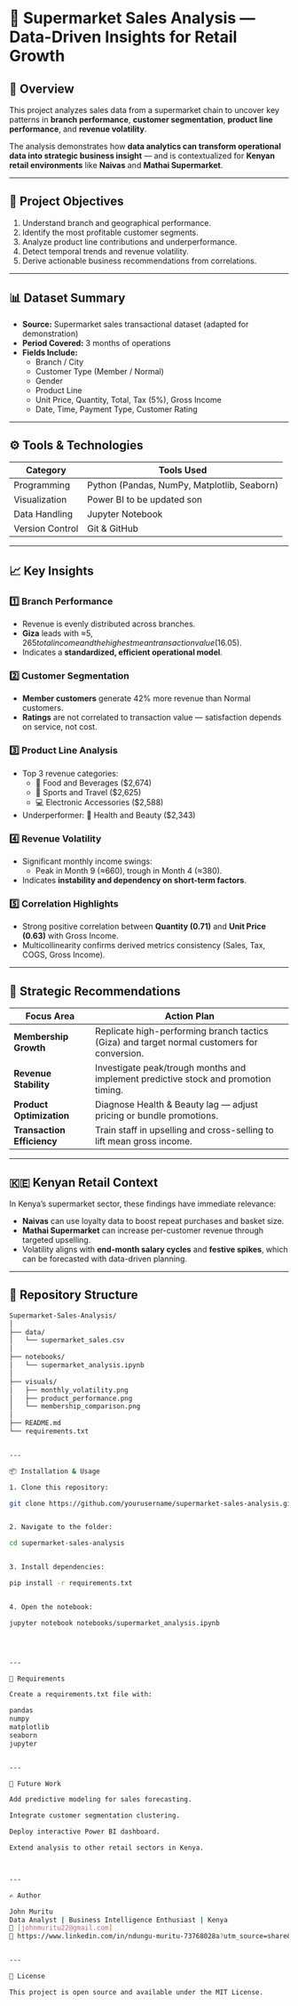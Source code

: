 # 🛒 Supermarket Sales Analysis — Data-Driven Insights for Retail Growth

## 📖 Overview
This project analyzes sales data from a supermarket chain to uncover key patterns in **branch performance**, **customer segmentation**, **product line performance**, and **revenue volatility**.  

The analysis demonstrates how **data analytics can transform operational data into strategic business insight** — and is contextualized for **Kenyan retail environments** like **Naivas** and **Mathai Supermarket**.

---

## 🧠 Project Objectives
1. Understand branch and geographical performance.
2. Identify the most profitable customer segments.
3. Analyze product line contributions and underperformance.
4. Detect temporal trends and revenue volatility.
5. Derive actionable business recommendations from correlations.

---

## 📊 Dataset Summary
- **Source:** Supermarket sales transactional dataset (adapted for demonstration)
- **Period Covered:** 3 months of operations
- **Fields Include:**  
  - Branch / City  
  - Customer Type (Member / Normal)  
  - Gender  
  - Product Line  
  - Unit Price, Quantity, Total, Tax (5%), Gross Income  
  - Date, Time, Payment Type, Customer Rating  

---

## ⚙️ Tools & Technologies
| Category | Tools Used |
|-----------|-------------|
| Programming | Python (Pandas, NumPy, Matplotlib, Seaborn) |
| Visualization | Power BI to be updated son|
| Data Handling | Jupyter Notebook |
| Version Control | Git & GitHub |

---

## 📈 Key Insights

### 1️⃣ Branch Performance
- Revenue is evenly distributed across branches.
- **Giza** leads with ≈$5,265 total income and the highest mean transaction value ($16.05).  
- Indicates a **standardized, efficient operational model**.

### 2️⃣ Customer Segmentation
- **Member customers** generate 42% more revenue than Normal customers.  
- **Ratings** are not correlated to transaction value — satisfaction depends on service, not cost.

### 3️⃣ Product Line Analysis
- Top 3 revenue categories:  
  - 🥤 Food and Beverages ($2,674)  
  - 🎽 Sports and Travel ($2,625)  
  - 💻 Electronic Accessories ($2,588)  
- Underperformer: 💅 Health and Beauty ($2,343)

### 4️⃣ Revenue Volatility
- Significant monthly income swings:  
  - Peak in Month 9 (≈660), trough in Month 4 (≈380).  
- Indicates **instability and dependency on short-term factors**.

### 5️⃣ Correlation Highlights
- Strong positive correlation between **Quantity (0.71)** and **Unit Price (0.63)** with Gross Income.
- Multicollinearity confirms derived metrics consistency (Sales, Tax, COGS, Gross Income).

---

## 🚀 Strategic Recommendations
| Focus Area | Action Plan |
|-------------|-------------|
| **Membership Growth** | Replicate high-performing branch tactics (Giza) and target normal customers for conversion. |
| **Revenue Stability** | Investigate peak/trough months and implement predictive stock and promotion timing. |
| **Product Optimization** | Diagnose Health & Beauty lag — adjust pricing or bundle promotions. |
| **Transaction Efficiency** | Train staff in upselling and cross-selling to lift mean gross income. |

---

## 🇰🇪 Kenyan Retail Context
In Kenya’s supermarket sector, these findings have immediate relevance:
- **Naivas** can use loyalty data to boost repeat purchases and basket size.  
- **Mathai Supermarket** can increase per-customer revenue through targeted upselling.  
- Volatility aligns with **end-month salary cycles** and **festive spikes**, which can be forecasted with data-driven planning.

---

## 📂 Repository Structure
```bash
Supermarket-Sales-Analysis/
│
├── data/
│   └── supermarket_sales.csv
│
├── notebooks/
│   └── supermarket_analysis.ipynb
│
├── visuals/
│   ├── monthly_volatility.png
│   ├── product_performance.png
│   └── membership_comparison.png
│
├── README.md
└── requirements.txt


---

📦 Installation & Usage

1. Clone this repository:

git clone https://github.com/yourusername/supermarket-sales-analysis.git


2. Navigate to the folder:

cd supermarket-sales-analysis


3. Install dependencies:

pip install -r requirements.txt


4. Open the notebook:

jupyter notebook notebooks/supermarket_analysis.ipynb




---

🧾 Requirements

Create a requirements.txt file with:

pandas
numpy
matplotlib
seaborn
jupyter


---

🧩 Future Work

Add predictive modeling for sales forecasting.

Integrate customer segmentation clustering.

Deploy interactive Power BI dashboard.

Extend analysis to other retail sectors in Kenya.



---

✍️ Author

John Muritu
Data Analyst | Business Intelligence Enthusiast | Kenya
📧 [johnmuritu22@gmail.com]
🔗 https://www.linkedin.com/in/ndungu-muritu-73768028a?utm_source=share&utm_campaign=share_via&utm_content=profile&utm_medium=android_app | GitHub


---

🏁 License

This project is open source and available under the MIT License.

